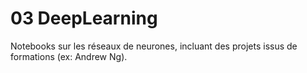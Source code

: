 # 03 DeepLearning

Notebooks sur les réseaux de neurones, incluant des projets issus de formations (ex: Andrew Ng).

